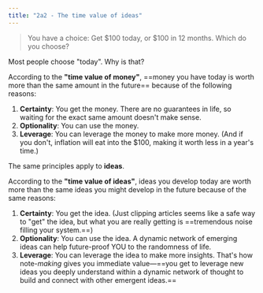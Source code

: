 ```yaml
---
title: "2a2 - The time value of ideas"
---
```

> You have a choice: Get $100 today, or $100 in 12 months. Which do you choose?

Most people choose "today".  Why is that?  
  
According to the **"time value of money"**, ==money you have today is worth more than the same amount in the future== because of the following reasons:
1. **Certainty**: You get the money. There are no guarantees in life, so waiting for the exact same amount doesn't make sense.
2. **Optionality**: You can use the money.
3. **Leverage**: You can leverage the money to make more money. (And if you don't, inflation will eat into the $100, making it worth less in a year's time.)

The same principles apply to **ideas**.

According to the **"time value of ideas"**, ideas you develop today are worth more than the same ideas you might develop in the future because of the same reasons:  
1. **Certainty**: You get the idea. (Just clipping articles seems like a safe way to "get" the idea, but what you are really getting is ==tremendous noise filling your system.==)
2. **Optionality**: You can use the idea. A dynamic network of emerging ideas can help future-proof YOU to the randomness of life.
3. **Leverage**: You can leverage the idea to make more insights. That's how note-_making_ gives you immediate value—==you get to leverage new ideas you deeply understand within a dynamic network of thought to build and connect with other emergent ideas.==